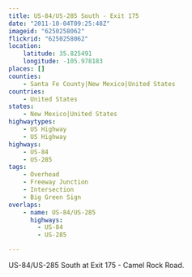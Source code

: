 ```yaml
---
title: US-84/US-285 South - Exit 175
date: "2011-10-04T09:25:48Z"
imageid: "6250258062"
flickrid: "6250258062"
location:
    latitude: 35.825491
    longitude: -105.978183
places: []
counties:
    - Santa Fe County|New Mexico|United States
countries:
    - United States
states:
    - New Mexico|United States
highwaytypes:
    - US Highway
    - US Highway
highways:
    - US-84
    - US-285
tags:
    - Overhead
    - Freeway Junction
    - Intersection
    - Big Green Sign
overlaps:
    - name: US-84/US-285
      highways:
        - US-84
        - US-285

---
```

US-84/US-285 South at Exit 175 - Camel Rock Road.